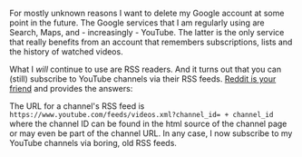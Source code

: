<!--
.. title: YouTube channel RSS feeds
.. slug: youtube-channel-rss-feeds
.. date: 2020-10-10 19:45:40 UTC-06:00
.. tags: youtube, rss
.. type: text
-->

For mostly unknown reasons I want to delete my Google account at some point in the future. The Google services that I am regularly using are Search, Maps, and - increasingly - YouTube. The latter is the only service that really benefits from an account that remembers subscriptions, lists and the history of watched videos.

What I _will_ continue to use are RSS readers. And it turns out that you can (still) subscribe to YouTube channels via their RSS feeds. [Reddit is your friend](https://www.reddit.com/r/privacy/comments/7meku7/alternative_to_youtube_account_youtube_rss/) and provides the answers:

The URL for a channel's RSS feed is `https://www.youtube.com/feeds/videos.xml?channel_id= + channel_id` where the channel ID can be found in the html source of the channel page or may even be part of the channel URL. In any case, I now subscribe to my YouTube channels via boring, old RSS feeds.
